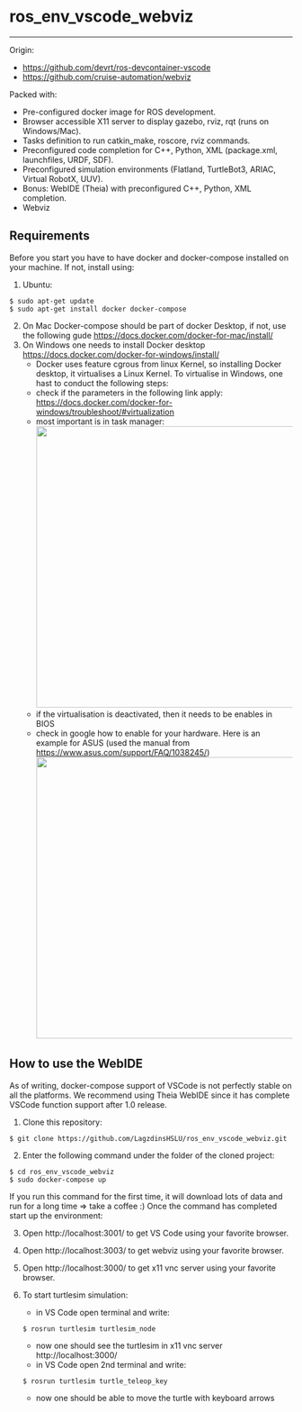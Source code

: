 # ros_env_vscode_webviz
----------------------------

Origin:
- https://github.com/devrt/ros-devcontainer-vscode
- https://github.com/cruise-automation/webviz

Packed with:
- Pre-configured docker image for ROS development.
- Browser accessible X11 server to display gazebo, rviz, rqt (runs on Windows/Mac).
- Tasks definition to run catkin_make, roscore, rviz commands.
- Preconfigured code completion for C++, Python, XML (package.xml, launchfiles, URDF, SDF).
- Preconfigured simulation environments (Flatland, TurtleBot3, ARIAC, Virtual RobotX, UUV).
- Bonus: WebIDE (Theia) with preconfigured C++, Python, XML completion.
- Webviz

Requirements
-------------------------------------
Before you start you have to have docker and docker-compose installed on your machine. If not, install using:

1. Ubuntu:
```shell
$ sudo apt-get update
$ sudo apt-get install docker docker-compose
```

2. On Mac Docker-compose should be part of docker Desktop, if not, use the following gude https://docs.docker.com/docker-for-mac/install/
3. On Windows one needs to install Docker desktop https://docs.docker.com/docker-for-windows/install/
    * Docker uses feature cgrous from linux Kernel, so installing Docker desktop, it virtualises a Linux Kernel. To virtualise in Windows, one hast to conduct the  following steps:
    * check if the parameters in the following link apply: https://docs.docker.com/docker-for-windows/troubleshoot/#virtualization
    * most important is in task manager: <img src="https://user-images.githubusercontent.com/48677890/110318061-4d9d0b80-800d-11eb-8793-b4c5af963cef.png" width="500" height="500">
    * if the virtualisation is deactivated, then it needs to be enables in BIOS
    * check in google how to enable for your hardware. Here is an example for ASUS (used the manual from https://www.asus.com/support/FAQ/1038245/) <img src="https://user-images.githubusercontent.com/48677890/110318487-d451e880-800d-11eb-9fdb-dddb2757917c.png" width="500" height="500">




How to use the WebIDE 
-------------------------------------
As of writing, docker-compose support of VSCode is not perfectly stable on all the platforms.
We recommend using Theia WebIDE since it has complete VSCode function support after 1.0 release.

1. Clone this repository:
```shell
$ git clone https://github.com/LagzdinsHSLU/ros_env_vscode_webviz.git
```

2. Enter the following command under the folder of the cloned project:
```shell
$ cd ros_env_vscode_webviz
$ sudo docker-compose up
```
If you run this command for the first time, it will download lots of data and run for a long time => take a coffee :)
Once the command has completed start up the environment:

3. Open http://localhost:3001/ to get VS Code using your favorite browser.

4. Open http://localhost:3003/ to get webviz using your favorite browser.
5. Open http://localhost:3000/ to get x11 vnc server using your favorite browser.

6. To start turtlesim simulation:
    - in VS Code open terminal and write: 
    ```shell
    $ rosrun turtlesim turtlesim_node 
    ```    
    - now one should see the turtlesim in x11 vnc server http://localhost:3000/
    - in VS Code open 2nd terminal and write: 
    ```shell
    $ rosrun turtlesim turtle_teleop_key
    ```   
    - now one should be able to move the turtle with keyboard arrows
